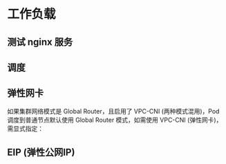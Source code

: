 # 工作负载

## 测试 nginx 服务

<Tabs>
  <TabItem value="with-service" label="Deployment+Service">
    <FileBlock file="nginx-with-service.yaml" showLineNumbers />
  </TabItem>

  <TabItem value="without-service" label="Deployment">
    <FileBlock file="nginx.yaml" showLineNumbers />
  </TabItem>
</Tabs>

## 调度

<Tabs>
  <TabItem value="eklet" label="调度到超级节点">
    <FileBlock file="nginx-eklet.yaml" showLineNumbers />
  </TabItem>

  <TabItem value="instance-type" label="调度指定机型">
    <FileBlock file="nginx-instance-type.yaml" showLineNumbers />
  </TabItem>
</Tabs>

## 弹性网卡

如果集群网络模式是 Global Router，且启用了 VPC-CNI (两种模式混用)，Pod 调度到普通节点默认使用 Global Router 模式，如需使用 VPC-CNI (弹性网卡)，需显式指定：

<FileBlock file="nginx-eni.yaml" showLineNumbers />

## EIP (弹性公网IP)

<Tabs>
  <TabItem value="eip" label="声明使用 EIP">
    <FileBlock file="nginx-eip.yaml" showLineNumbers />
  </TabItem>

  <TabItem value="retain" label="保留 EIP">
    <FileBlock file="nginx-retain-eip.yaml" showLineNumbers />
  </TabItem>
</Tabs>
